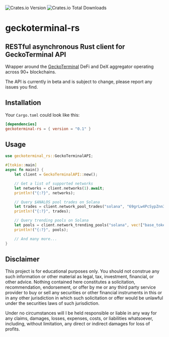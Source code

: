 ![Crates.io Version](https://img.shields.io/crates/v/geckoterminal-rs)
![Crates.io Total Downloads](https://img.shields.io/crates/d/geckoterminal-rs)

# geckoterminal-rs

## RESTful asynchronous Rust client for GeckoTerminal API

Wrapper around the [GeckoTerminal](https://www.geckoterminal.com) DeFi and DeX
aggregator operating across 90+ blockchains.

The API is currently in beta and is subject to change, please report any issues you
find.

## Installation

Your `Cargo.toml` could look like this:

```toml
[dependencies]
geckoterminal-rs = { version = "0.1" }
```

## Usage

```rust
use geckoterminal_rs::GeckoTerminalAPI;

#[tokio::main]
async fn main() {
    let client = GeckoTerminalAPI::new();

    // Get a list of supported networks
    let networks = client.networks(1).await;
    println!("{:?}", networks);

    // Query $ANALOS pool trades on Solana
    let trades = client.network_pool_trades("solana", "69grLw4PcSypZnn3xpsozCJFT8vs8WA5817VUVnzNGTh", 0).await;
    println!("{:?}", trades);

    // Query trending pools on Solana
    let pools = client.network_trending_pools("solana", vec!["base_token", "quote_token", "dex"], 0).await;
    println!("{:?}", pools);

    // And many more...
}
```

## Disclaimer

This project is for educational purposes only. You should not construe any such
information or other material as legal, tax, investment, financial, or other advice.
Nothing contained here constitutes a solicitation, recommendation, endorsement, or
offer by me or any third party service provider to buy or sell any securities or other
financial instruments in this or in any other jurisdiction in which such solicitation or
offer would be unlawful under the securities laws of such jurisdiction.

Under no circumstances will I be held responsible or liable in any way for any claims,
damages, losses, expenses, costs, or liabilities whatsoever, including, without
limitation, any direct or indirect damages for loss of profits.
